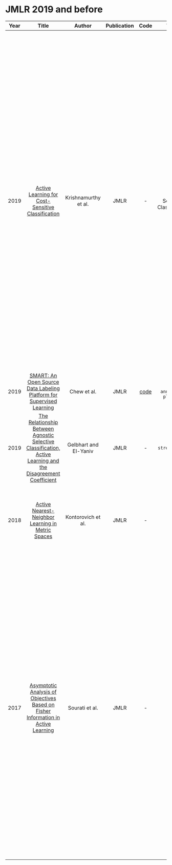 # JMLR 2019 and before

| Year |                                                       Title                                                       |   Author    | Publication | Code | Tasks | Notes | Datasets| Notions |
|:----:|:----:|:-----:|:-----:|:---------:|:------:|:-------:|:----------:|:--------------------------------------------------------------------------:|
| 2019 |                              [Active Learning for Cost-Sensitive Classification](https://www.jmlr.org/papers/volume20/17-681/17-681.pdf)                               | Krishnamurthy et al.  |    JMLR     |                         -                         |  Cost-Sensitive Classification    |  `Uncertainty`, `MLP`, `None`, `Tra`, `Hard`     |    ImageNet 20, Imagenet 40, RCV1-v2, POS, NER, NER-wiki  |   COAL assumes access to a set of regression functions, and, when processing an example x, it uses the functions with good past performance to compute the range of possible costs that each label might take. Naturally, COAL only queries labels with large cost range, akin to uncertainty-based approaches in active regres- sion (Castro et al., 2005), but furthermore, it only queries labels that could possibly have the smallest cost, avoiding the uncertain, but surely suboptimal labels. The key algorith- mic innovation is an efficient way to compute the cost range realized by good regressors.    |
| 2019 |                     [SMART: An Open Source Data Labeling Platform for Supervised Learning](https://www.jmlr.org/papers/volume20/18-859/18-859.pdf)                     |      Chew et al.      |    JMLR     | [code](https://rtiinternational.github.io/SMART/) |  `human annotation platform`    | [SMART](https://rtiinternational.github.io/SMART/)      |       |       |
| 2019 | [The Relationship Between Agnostic Selective Classification, Active Learning and the Disagreement Coefficient](https://www.jmlr.org/papers/volume20/17-147/17-147.pdf) | Gelbhart and El-Yaniv |    JMLR     |                         -                         |  `stream-based`    | `Disagreement Coefficient`,       |       |      ILESS. Active-ILESS is constructed to work in a stream-based AL model and its querying function is extremely conservative:  |
| 2018 |                              [Active Nearest-Neighbor Learning in Metric Spaces](https://www.jmlr.org/papers/volume18/16-499/16-499.pdf)                               |  Kontorovich et al.   |    JMLR     |                         -                         |  `Thory`    |`estimating the sample error`, `BNNs`, `None`, `Tra`, `Hard`       |       |   prove that the label complexity of MARMANN is significantly lower than that of any passive learner with similar error guarantees.    |
| 2017 |               [Asymptotic Analysis of Objectives Based on Fisher Information in Active Learning](https://www.jmlr.org/papers/volume18/15-104/15-104.pdf)               |    Sourati et al.     |    JMLR     |                         -                         |   `Thory`   |  `Fisher Information`     |       |  we attempt to fill this gap and provide a rigorous framework for analyzing existing FIR-based active learning methods. In particular, we show that FIR can be asymptotically viewed as an upper bound of the expected variance of the log-likelihood ratio. Additionally, our analysis suggests a unifying framework that not only enables us to make theoretical comparisons among the existing querying methods based on FIR, but also allows us to give insight into the development of new active learning approaches based on this objective.     |
